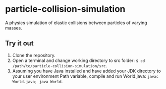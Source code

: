 # particle-collision-simulation
A physics simulation of elastic collisions between particles of varying masses.

## Try it out
1. Clone the repository.
2. Open a terminal and change working directory to src folder: `$ cd /path/to/particle-collision-simulation/src`. 
3. Assuming you have Java installed and have added your JDK directory to your user environment Path variable, compile and run World.java: `javac World.java; java World`.
